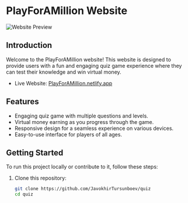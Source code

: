 # PlayForAMillion Website

![Website Preview]()

## Introduction

Welcome to the PlayForAMillion website! This website is designed to provide users with a fun and engaging quiz game experience where they can test their knowledge and win virtual money.

- Live Website: [PlayForAMillion.netlify.app](https://playforamillion.netlify.app)

## Features

- Engaging quiz game with multiple questions and levels.
- Virtual money earning as you progress through the game.
- Responsive design for a seamless experience on various devices.
- Easy-to-use interface for players of all ages.

## Getting Started

To run this project locally or contribute to it, follow these steps:

1. Clone this repository:

   ```bash
   git clone https://github.com/JavokhirTursunboev/quiz
   cd quiz
